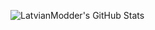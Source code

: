 ![LatvianModder's GitHub Stats](https://github-readme-stats.vercel.app/api?username=LatvianModder&theme=vue-dark&show_icons=true&count_private=true)

<!--
**LatvianModder/LatvianModder** is a ✨ _special_ ✨ repository because its `README.md` (this file) appears on your GitHub profile.

Here are some ideas to get you started:

- 🔭 I’m currently working on ...
- 🌱 I’m currently learning ...
- 👯 I’m looking to collaborate on ...
- 🤔 I’m looking for help with ...
- 💬 Ask me about ...
- 📫 How to reach me: ...
- 😄 Pronouns: ...
- ⚡ Fun fact: ...
-->
